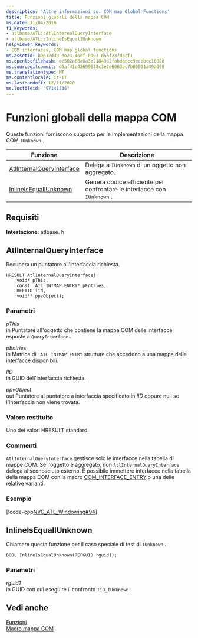 ```yaml
---
description: 'Altre informazioni su: COM map Global Functions'
title: Funzioni globali della mappa COM
ms.date: 11/04/2016
f1_keywords:
- atlbase/ATL::AtlInternalQueryInterface
- atlbase/ATL::InlineIsEqualIUnknown
helpviewer_keywords:
- COM interfaces, COM map global functions
ms.assetid: b9612d30-eb23-46ef-8093-d56f237d3cf1
ms.openlocfilehash: ee502a68a0a3b21849d2fabdadcc9ecbbcc1602d
ms.sourcegitcommit: d6af41e42699628c3e2e6063ec7b03931a49a098
ms.translationtype: MT
ms.contentlocale: it-IT
ms.lasthandoff: 12/11/2020
ms.locfileid: "97141336"
---
```

# <a name="com-map-global-functions"></a>Funzioni globali della mappa COM

Queste funzioni forniscono supporto per le implementazioni della mappa COM `IUnknown` .

|Funzione|Descrizione|
|-|-|
|[AtlInternalQueryInterface](#atlinternalqueryinterface)|Delega a `IUnknown` di un oggetto non aggregato.|
|[InlineIsEqualIUnknown](#inlineisequaliunknown)|Genera codice efficiente per confrontare le interfacce con `IUnknown` .|

## <a name="requirements"></a>Requisiti

**Intestazione:** atlbase. h

## <a name="atlinternalqueryinterface"></a><a name="atlinternalqueryinterface"></a> AtlInternalQueryInterface

Recupera un puntatore all'interfaccia richiesta.

```
HRESULT AtlInternalQueryInterface(
    void* pThis,
    const _ATL_INTMAP_ENTRY* pEntries,
    REFIID iid,
    void** ppvObject);
```

### <a name="parameters"></a>Parametri

*pThis*<br/>
in Puntatore all'oggetto che contiene la mappa COM delle interfacce esposte a `QueryInterface` .

*pEntries*<br/>
in Matrice di `_ATL_INTMAP_ENTRY` strutture che accedono a una mappa delle interfacce disponibili.

*IID*<br/>
in GUID dell'interfaccia richiesta.

*ppvObject*<br/>
out Puntatore al puntatore a interfaccia specificato in *IID* oppure null se l'interfaccia non viene trovata.

### <a name="return-value"></a>Valore restituito

Uno dei valori HRESULT standard.

### <a name="remarks"></a>Commenti

`AtlInternalQueryInterface` gestisce solo le interfacce nella tabella di mappe COM. Se l'oggetto è aggregato, non `AtlInternalQueryInterface` delega al sconosciuto esterno. È possibile immettere interfacce nella tabella della mappa COM con la macro [COM_INTERFACE_ENTRY](com-interface-entry-macros.md#com_interface_entry) o una delle relative varianti.

### <a name="example"></a>Esempio

[!code-cpp[NVC_ATL_Windowing#94](../../atl/codesnippet/cpp/com-map-global-functions_1.cpp)]

## <a name="inlineisequaliunknown"></a><a name="inlineisequaliunknown"></a> InlineIsEqualIUnknown

Chiamare questa funzione per il caso speciale di test di `IUnknown` .

```
BOOL InlineIsEqualUnknown(REFGUID rguid1);
```

### <a name="parameters"></a>Parametri

*rguid1*<br/>
in GUID con cui eseguire il confronto `IID_IUnknown` .

## <a name="see-also"></a>Vedi anche

[Funzioni](../../atl/reference/atl-functions.md)<br/>
[Macro mappa COM](../../atl/reference/com-map-macros.md)
